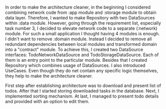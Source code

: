 In order to make the architecture cleaner, in the beginning I considered combining network code from :app module and :storage module to obtain data layer.
Therefore, I wanted to make Repository with two DataSources within :data module. However, going through the requirement list, especially task number 3, I decided to elevate network code to a separate (:network) module. For such a small application I thought having 4 modules is enough.
I didn't want to remove :domain module. Instead I decided to remove all redundant dependencies between local modules and transformed domain into a "contract" module. To achieve this, I created two DataSource interfaces: TodoNetworkDataSource and TodoStorageDataSource. Each of them is an entry point to the particular module. Besides that I created Repository which combines usage of DataSources. I also introduced UseCases. Even though they do net contain any specific logic themselves, they help to make the architecture cleaner.

First step after establishing architecture was to download and present list of todos. After that I started storing downloaded tasks in the database. Next, I implemented sorting mechanism. At last, I managed to present todo details and provided with an option to edit them.
